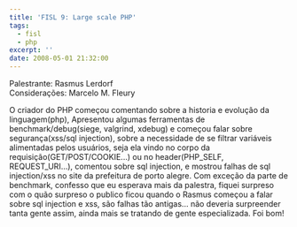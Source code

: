 ```yaml
---
title: 'FISL 9: Large scale PHP'
tags:
  - fisl
  - php
excerpt: ''
date: 2008-05-01 21:32:00
---
```


Palestrante: Rasmus Lerdorf  
Considerações: Marcelo M. Fleury

O criador do PHP começou comentando sobre a historia e evolução da linguagem(php), Apresentou algumas ferramentas de benchmark/debug(siege, valgrind, xdebug) e começou falar sobre segurança(xss/sql injection), sobre a necessidade de se filtrar variáveis alimentadas pelos usuários, seja ela vindo no corpo da requisição(GET/POST/COOKIE...) ou no header(PHP\_SELF, REQUEST\_URI...), comentou sobre sql injection, e mostrou falhas de sql injection/xss no site da prefeitura de porto alegre. Com exceção da parte de benchmark, confesso que eu esperava mais da palestra, fiquei surpreso com o quão surpreso o publico ficou quando o Rasmus começou a falar sobre sql injection e xss, são falhas tão antigas... não deveria surpreender tanta gente assim, ainda mais se tratando de gente especializada. Foi bom!